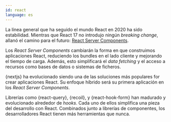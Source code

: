 ```yaml
---
id: react  
language: es
---
```


La línea general que ha seguido el mundo React en 2020 ha sido estabilidad. Mientras que React 17 no introdujo ningún *breaking change*, allanó el camino para el futuro: [React Server Components](https://reactjs.org/blog/2020/12/21/data-fetching-with-react-server-components.html).

Los *React Server Components* cambiarán la forma en que construimos aplicaciones React, reduciendo los bundles en el lado cliente y mejorando el tiempo de carga. Además, esto simplificará el *data fetching* y el acceso a recursos como bases de datos o sistemas de ficheros.

{nextjs} ha evolucionado siendo una de las soluciones más populares for crear aplicaciones React. Su enfoque híbrido será su primera aplicación en los *React Server Components*.

Librerías como {react-query}, {recoil}, y {react-hook-form} han madurado y evolucionado alrededor de *hooks*. Cada uno de ellos simplifica una pieza del desarrollo con React. Combinados junto a librerías de componentes, los desarrolladores React tienen más herramientas que nunca.
